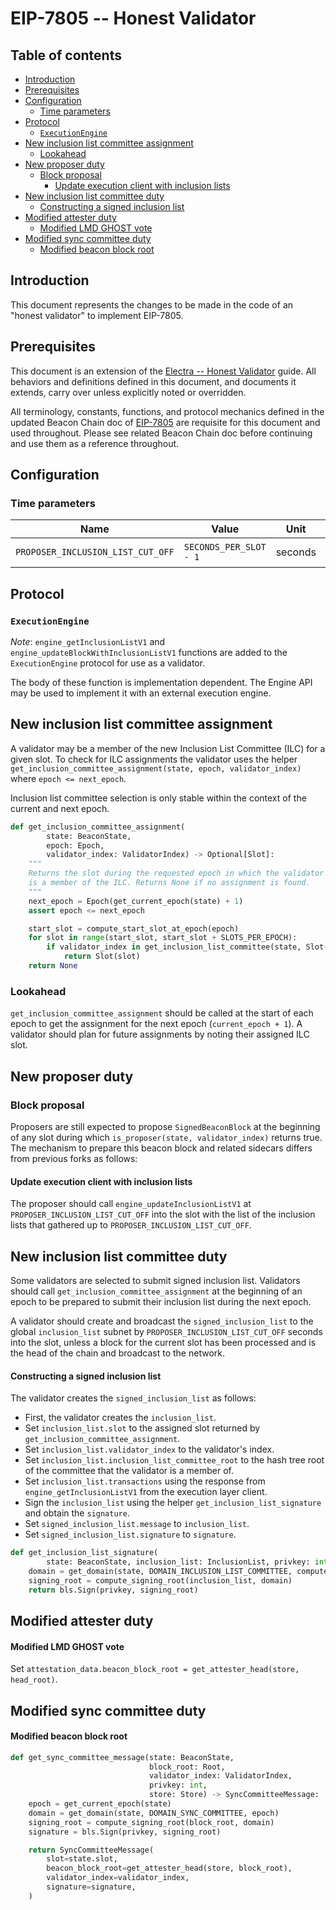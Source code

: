 # EIP-7805 -- Honest Validator

## Table of contents

<!-- mdformat-toc start --slug=github --no-anchors --maxlevel=6 --minlevel=2 -->

- [Introduction](#introduction)
- [Prerequisites](#prerequisites)
- [Configuration](#configuration)
  - [Time parameters](#time-parameters)
- [Protocol](#protocol)
  - [`ExecutionEngine`](#executionengine)
- [New inclusion list committee assignment](#new-inclusion-list-committee-assignment)
  - [Lookahead](#lookahead)
- [New proposer duty](#new-proposer-duty)
  - [Block proposal](#block-proposal)
    - [Update execution client with inclusion lists](#update-execution-client-with-inclusion-lists)
- [New inclusion list committee duty](#new-inclusion-list-committee-duty)
    - [Constructing a signed inclusion list](#constructing-a-signed-inclusion-list)
- [Modified attester duty](#modified-attester-duty)
    - [Modified LMD GHOST vote](#modified-lmd-ghost-vote)
- [Modified sync committee duty](#modified-sync-committee-duty)
    - [Modified beacon block root](#modified-beacon-block-root)

<!-- mdformat-toc end -->

## Introduction

This document represents the changes to be made in the code of an "honest validator" to implement EIP-7805.

## Prerequisites

This document is an extension of the [Electra -- Honest Validator](../../electra/validator.md) guide.
All behaviors and definitions defined in this document, and documents it extends, carry over unless explicitly noted or overridden.

All terminology, constants, functions, and protocol mechanics defined in the updated Beacon Chain doc of [EIP-7805](./beacon-chain.md) are requisite for this document and used throughout.
Please see related Beacon Chain doc before continuing and use them as a reference throughout.

## Configuration

### Time parameters

| Name | Value | Unit | Duration |
| - | - | :-: | :-: |
| `PROPOSER_INCLUSION_LIST_CUT_OFF` | `SECONDS_PER_SLOT - 1` | seconds | 11 seconds |

## Protocol

### `ExecutionEngine`

*Note*: `engine_getInclusionListV1` and `engine_updateBlockWithInclusionListV1` functions are added to the `ExecutionEngine` protocol for use as a validator.

The body of these function is implementation dependent. The Engine API may be used to implement it with an external execution engine.

## New inclusion list committee assignment

A validator may be a member of the new Inclusion List Committee (ILC) for a given slot. To check for ILC assignments the validator uses the helper `get_inclusion_committee_assignment(state, epoch, validator_index)` where `epoch <= next_epoch`.

Inclusion list committee selection is only stable within the context of the current and next epoch.

```python
def get_inclusion_committee_assignment(
        state: BeaconState,
        epoch: Epoch,
        validator_index: ValidatorIndex) -> Optional[Slot]:
    """
    Returns the slot during the requested epoch in which the validator with index ``validator_index``
    is a member of the ILC. Returns None if no assignment is found.
    """
    next_epoch = Epoch(get_current_epoch(state) + 1)
    assert epoch <= next_epoch

    start_slot = compute_start_slot_at_epoch(epoch)
    for slot in range(start_slot, start_slot + SLOTS_PER_EPOCH):
        if validator_index in get_inclusion_list_committee(state, Slot(slot)):
            return Slot(slot)
    return None
```

### Lookahead

`get_inclusion_committee_assignment` should be called at the start of each epoch to get the assignment for the next epoch (`current_epoch + 1`). A validator should plan for future assignments by noting their assigned ILC slot.

## New proposer duty

### Block proposal

Proposers are still expected to propose `SignedBeaconBlock` at the beginning of any slot during which `is_proposer(state, validator_index)` returns true. The mechanism to prepare this beacon block and related sidecars differs from previous forks as follows:

#### Update execution client with inclusion lists

The proposer should call `engine_updateInclusionListV1` at `PROPOSER_INCLUSION_LIST_CUT_OFF` into the slot with the list of the inclusion lists that gathered up to `PROPOSER_INCLUSION_LIST_CUT_OFF`.

## New inclusion list committee duty

Some validators are selected to submit signed inclusion list. Validators should call `get_inclusion_committee_assignment` at the beginning of an epoch to be prepared to submit their inclusion list during the next epoch.

A validator should create and broadcast the `signed_inclusion_list` to the global `inclusion_list` subnet by `PROPOSER_INCLUSION_LIST_CUT_OFF` seconds into the slot, unless a block for the current slot has been processed and is the head of the chain and broadcast to the network.

#### Constructing a signed inclusion list

The validator creates the `signed_inclusion_list` as follows:
- First, the validator creates the `inclusion_list`.
- Set `inclusion_list.slot` to the assigned slot returned by `get_inclusion_committee_assignment`.
- Set `inclusion_list.validator_index` to the validator's index.
- Set `inclusion_list.inclusion_list_committee_root` to the hash tree root of the committee that the validator is a member of.
- Set `inclusion_list.transactions` using the response from `engine_getInclusionListV1` from the execution layer client.
- Sign the `inclusion_list` using the helper `get_inclusion_list_signature` and obtain the `signature`.
- Set `signed_inclusion_list.message` to `inclusion_list`.
- Set `signed_inclusion_list.signature` to `signature`.

```python
def get_inclusion_list_signature(
        state: BeaconState, inclusion_list: InclusionList, privkey: int) -> BLSSignature:
    domain = get_domain(state, DOMAIN_INCLUSION_LIST_COMMITTEE, compute_epoch_at_slot(inclusion_list.slot))
    signing_root = compute_signing_root(inclusion_list, domain)
    return bls.Sign(privkey, signing_root)
```

## Modified attester duty

#### Modified LMD GHOST vote

Set `attestation_data.beacon_block_root = get_attester_head(store, head_root)`.

## Modified sync committee duty

#### Modified beacon block root

```python
def get_sync_committee_message(state: BeaconState,
                               block_root: Root,
                               validator_index: ValidatorIndex,
                               privkey: int,
                               store: Store) -> SyncCommitteeMessage:
    epoch = get_current_epoch(state)
    domain = get_domain(state, DOMAIN_SYNC_COMMITTEE, epoch)
    signing_root = compute_signing_root(block_root, domain)
    signature = bls.Sign(privkey, signing_root)

    return SyncCommitteeMessage(
        slot=state.slot,
        beacon_block_root=get_attester_head(store, block_root),
        validator_index=validator_index,
        signature=signature,
    )
```
